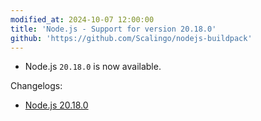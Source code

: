```yaml
---
modified_at: 2024-10-07 12:00:00
title: 'Node.js - Support for version 20.18.0'
github: 'https://github.com/Scalingo/nodejs-buildpack'
---
```


- Node.js `20.18.0` is now available.

Changelogs:
- [Node.js 20.18.0](https://github.com/nodejs/node/blob/main/doc/changelogs/CHANGELOG_V20.md#20.18.0)
